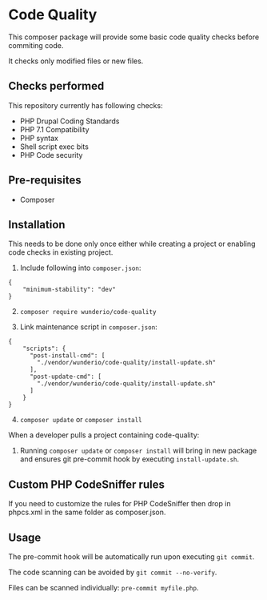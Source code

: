 # Code Quality

This composer package will provide some basic code quality checks before commiting code.

It checks only modified files or new files.

## Checks performed

This repository currently has following checks:

* PHP Drupal Coding Standards
* PHP 7.1 Compatibility
* PHP syntax
* Shell script exec bits
* PHP Code security

## Pre-requisites

* Composer

## Installation

This needs to be done only once either while creating a project or enabling code checks in existing project.

1. Include following into `composer.json`:

```
{
    "minimum-stability": "dev"
}
```

2. `composer require wunderio/code-quality`

3. Link maintenance script in `composer.json`:
```
{
    "scripts": {
      "post-install-cmd": [
        "./vendor/wunderio/code-quality/install-update.sh"
      ],
      "post-update-cmd": [
        "./vendor/wunderio/code-quality/install-update.sh"
      ]
    }
}
```

4. `composer update` or `composer install`

When a developer pulls a project containing code-quality:

1. Running `composer update` or `composer install` will bring in new package and ensures git pre-commit hook by executing `install-update.sh`.

## Custom PHP CodeSniffer rules

If you need to customize the rules for PHP CodeSniffer then drop in phpcs.xml in the same
folder as composer.json.

## Usage

The pre-commit hook will be automatically run upon executing `git commit`.

The code scanning can be avoided by `git commit --no-verify`.

Files can be scanned individually: `pre-commit myfile.php`.
